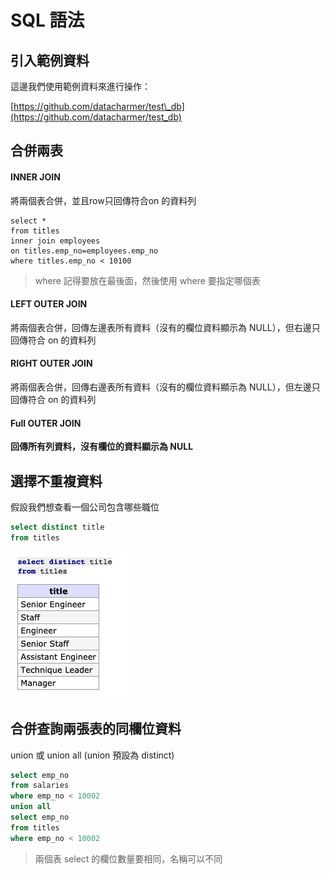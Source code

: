 # SQL 語法

## 引入範例資料

這邊我們使用範例資料來進行操作：

[https://github.com/datacharmer/test\_db](https://github.com/datacharmer/test_db)

## 合併兩表

#### INNER JOIN

將兩個表合併，並且row只回傳符合on 的資料列

```text
select * 
from titles 
inner join employees 
on titles.emp_no=employees.emp_no
where titles.emp_no < 10100
```

> where 記得要放在最後面，然後使用 where 要指定哪個表

#### LEFT OUTER JOIN

將兩個表合併，回傳左邊表所有資料（沒有的欄位資料顯示為 NULL），但右邊只回傳符合 on 的資料列

#### **RIGHT OUTER JOIN**

將兩個表合併，回傳右邊表所有資料（沒有的欄位資料顯示為 NULL），但左邊只回傳符合 on 的資料列

#### Full **OUTER JOIN**

**回傳所有列資料，沒有欄位的資料顯示為 NULL**

## 選擇不重複資料

假設我們想查看一個公司包含哪些職位

```sql
select distinct title
from titles
```

![](../.gitbook/assets/ying-mu-kuai-zhao-20200727-shang-wu-10.51.16.png)

## 合併查詢兩張表的同欄位資料

union 或 union all \(union 預設為 distinct\)

```sql
select emp_no
from salaries
where emp_no < 10002
union all
select emp_no
from titles
where emp_no < 10002
```

> 兩個表 select 的欄位數量要相同，名稱可以不同





